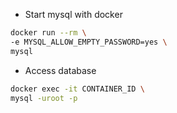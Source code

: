 - Start mysql with docker

``` bash
docker run --rm \
-e MYSQL_ALLOW_EMPTY_PASSWORD=yes \
mysql
```

- Access database 

``` bash
docker exec -it CONTAINER_ID \
mysql -uroot -p
```
